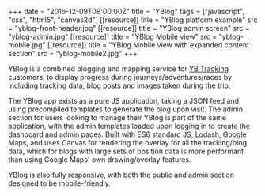 +++
date = "2016-12-09T09:00:00Z"
title = "YBlog"
tags = ["javascript", "css", "html5", "canvas2d"]
[[resource]]
title = "YBlog platform example"
src = "yblog-front-header.jpg"
[[resource]]
title = "YBlog admin screen"
src = "yblog-admin.jpg"
[[resource]]
title = "YBlog Mobile view"
src = "yblog-mobile.jpg"
[[resource]]
title = "YBlog Mobile view with expanded content section"
src = "yblog-mobile2.jpg"
+++

YBlog is a combined blogging and mapping service for [YB Tracking](https://www.ybtracking.com/) customers, to display progress during journeys/adventures/races by including tracking data, blog posts and images taken during the trip.

<!--more-->

The YBlog app exists as a pure JS application, taking a JSON feed and using precompiled templates to generate the blog upon visit. The admin section for users looking to manage their YBlog is part of the same application, with the admin templates loaded upon logging in to create the dashboard and admin pages. Built with ES6 standard JS, Lodash, Google Maps, and uses Canvas for rendering the overlay for all the tracking/blog data, which for blogs with large sets of position data is more performant than using Google Maps' own drawing/overlay features.

YBlog is also fully responsive, with both the public and admin section designed to be mobile-friendly.
